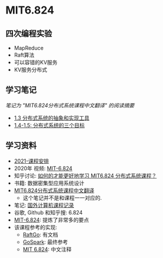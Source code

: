 # MIT6.824

## 四次编程实验
+ MapReduce
+ Raft算法
+ 可以容错的KV服务
+ KV服务分布式

## 学习笔记

*笔记为 "MIT6.824分布式系统课程中文翻译" 的阅读摘要*

+ [1.3 分布式系统的抽象和实现工具](./abstraction_and_implementation.md)
+ [1.4-1.5: 分布式系统的三个目标](./triple_targets_in_distribute_system.md)

## 学习资料
+ [2021-课程安排](https://pdos.csail.mit.edu/6.824/schedule.html)
+ 2020年 视频: [MIT-6.824](https://www.bilibili.com/video/BV1R7411t71W?p=1)
+ 知乎讨论: [如何的才能更好地学习 MIT6.824 分布式系统课程？](https://www.zhihu.com/question/29597104/answer/1452914306)
+ 书籍: 数据密集型应用系统设计
+ [MIT6.824分布式系统课程中文翻译](https://zhuanlan.zhihu.com/c_1273718607160393728)
  + 这个笔记并不是和课程一一对应的.
+ 笔记: [国外计算机课程记录](https://www.zhihu.com/column/c_1215252429765218304)
+ 谷歌, Github 和知乎搜: 6.824
+ [MIT-6.824](https://github.com/chaozh/MIT-6.824): 提炼了非常多的要点
+ 该课程参考的实现:
  + [RaftGo](https://github.com/Connor1996/RaftGo): 有文档
  + [GoSpark](https://github.com/zhoubolei/GoSpark): 最终参考
  + [MIT 6.824](https://github.com/zhouchuyi/MIT-6.824-2020): 中文注释
